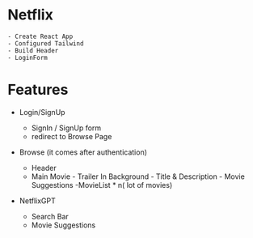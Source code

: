# Netflix
    - Create React App
    - Configured Tailwind
    - Build Header
    - LoginForm
# Features
- Login/SignUp
    - SignIn / SignUp form
    - redirect to Browse Page
- Browse (it comes after authentication)
    - Header
    - Main Movie
            - Trailer In Background
            - Title & Description
            - Movie Suggestions
                -MovieList * n( lot of movies)

- NetflixGPT
    - Search Bar
    - Movie Suggestions